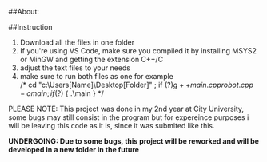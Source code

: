 ##About:

##Instruction

1. Download all the files in one folder
2. If you're using VS Code, make sure you compiled it by installing MSYS2 or MinGW and getting the extension C++/C
3. adjust the text files to your needs
4. make sure to run both files as one for example <br>
/* cd "c:\Users\[Name]\Desktop\[Folder]\" ; if ($?) { g++ main.cpp robot.cpp -o main } ; if ($?) { .\main } */

PLEASE NOTE: This project was done in my 2nd year at City University, some bugs may still consist in the program but for expereince purposes i will be leaving this code as it is, since it was submited like this.

<b>UNDERGOING: Due to some bugs, this project will be reworked and will be developed in a new folder in the future<b>
